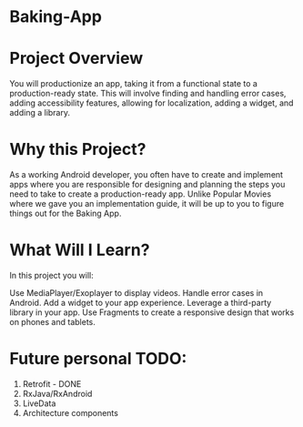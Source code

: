 # Baking-App
# Project Overview
You will productionize an app, taking it from a functional state to a production-ready state. This will involve finding and handling error cases, adding accessibility features, allowing for localization, adding a widget, and adding a library.

# Why this Project?
As a working Android developer, you often have to create and implement apps where you are responsible for designing and planning the steps you need to take to create a production-ready app. Unlike Popular Movies where we gave you an implementation guide, it will be up to you to figure things out for the Baking App.

# What Will I Learn?
In this project you will:

Use MediaPlayer/Exoplayer to display videos.
Handle error cases in Android.
Add a widget to your app experience.
Leverage a third-party library in your app.
Use Fragments to create a responsive design that works on phones and tablets.

# Future personal TODO:
1. Retrofit - DONE
2. RxJava/RxAndroid
3. LiveData
4. Architecture components

